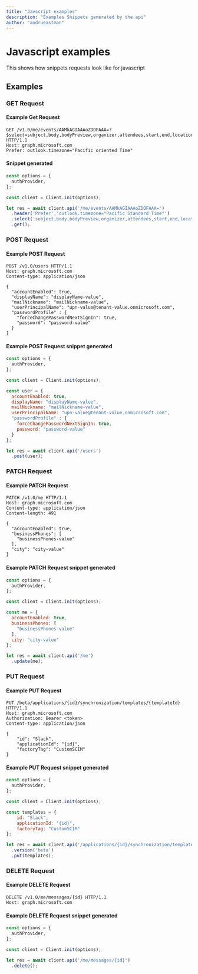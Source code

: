 ```yaml
---
title: "Javscript examples"
description: "Examples Snippets generated by the api"
author: "andrueastman"
---
```


# Javascript examples

This shows how snippets requests look like for javascript

## Examples

### GET Request

#### Example Get Request

```http
GET /v1.0/me/events/AAMkAGIAAAoZDOFAAA=?$select=subject,body,bodyPreview,organizer,attendees,start,end,location HTTP/1.1
Host: graph.microsoft.com
Prefer: outlook.timezone="Pacific oriented Time"

```

#### Snippet generated

```javascript
const options = {
  authProvider,
};

const client = Client.init(options);

let res = await client.api('/me/events/AAMkAGIAAAoZDOFAAA=')
  .header('Prefer','outlook.timezone="Pacific Standard Time"')
  .select('subject,body,bodyPreview,organizer,attendees,start,end,location')
  .get();
```

### POST Request

#### Example POST Request

```http
POST /v1.0/users HTTP/1.1
Host: graph.microsoft.com
Content-type: application/json

{
  "accountEnabled": true,
  "displayName": "displayName-value",
  "mailNickname": "mailNickname-value",
  "userPrincipalName": "upn-value@tenant-value.onmicrosoft.com",
  "passwordProfile" : {
    "forceChangePasswordNextSignIn": true,
    "password": "password-value"
  }
}
```

#### Example POST Request snippet generated

```javascript
const options = {
  authProvider,
};

const client = Client.init(options);

const user = {
  accountEnabled: true,
  displayName: "displayName-value",
  mailNickname: "mailNickname-value",
  userPrincipalName: "upn-value@tenant-value.onmicrosoft.com",
  "passwordProfile" : {
    forceChangePasswordNextSignIn: true,
    password: "password-value"
  }
};

let res = await client.api('/users')
  .post(user);
```

### PATCH Request

#### Example PATCH Request

```http
PATCH /v1.0/me HTTP/1.1
Host: graph.microsoft.com
Content-type: application/json
Content-length: 491

{
  "accountEnabled": true,
  "businessPhones": [
    "businessPhones-value"
  ],
  "city": "city-value"
}
```

#### Example PATCH Request snippet generated

```javascript
const options = {
  authProvider,
};

const client = Client.init(options);

const me = {
  accountEnabled: true,
  businessPhones: [
    "businessPhones-value"
  ],
  city: "city-value"
};

let res = await client.api('/me')
  .update(me);
```

### PUT Request

#### Example PUT Request

```http
PUT /beta/applications/{id}/synchronization/templates/{templateId} HTTP/1.1
Host: graph.microsoft.com
Authorization: Bearer <token>
Content-type: application/json

{
    "id": "Slack",
    "applicationId": "{id}",
    "factoryTag": "CustomSCIM"
}
```

#### Example PUT Request snippet generated

```javascript
const options = {
  authProvider,
};

const client = Client.init(options);

const templates = {
    id: "Slack",
    applicationId: "{id}",
    factoryTag: "CustomSCIM"
};

let res = await client.api('/applications/{id}/synchronization/templates/{templateId}')
  .version('beta')
  .put(templates);
```

### DELETE Request

#### Example DELETE Request

```http
DELETE /v1.0/me/messages/{id} HTTP/1.1
Host: graph.microsoft.com

```

#### Example DELETE Request snippet generated

```javascript
const options = {
  authProvider,
};

const client = Client.init(options);

let res = await client.api('/me/messages/{id}')
  .delete();
```
